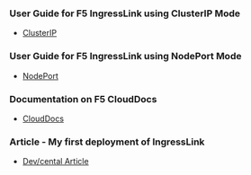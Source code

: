 ### User Guide for F5 IngressLink using ClusterIP Mode

* [ClusterIP](https://github.com/f5devcentral/f5-cis-docs/blob/main/user_guides/ingresslink/clusterip/README.md)

### User Guide for F5 IngressLink using NodePort Mode

* [NodePort](https://github.com/f5devcentral/f5-cis-docs/blob/main/user_guides/ingresslink/nodeport/README.md)

### Documentation on F5 CloudDocs

* [CloudDocs](https://clouddocs.f5.com/containers/latest/userguide/ingresslink/)

### Article - My first deployment of IngressLink

* [Dev/cental Article](https://devcentral.f5.com/s/articles/My-first-deployment-of-IngressLink)